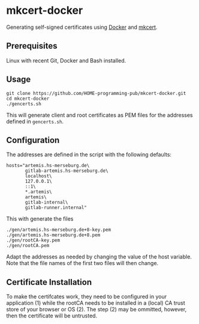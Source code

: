 # mkcert-docker
Generating self-signed certificates using [Docker](https://www.docker.com/) and [mkcert](https://github.com/FiloSottile/mkcert).

## Prerequisites
Linux with recent Git, Docker and Bash installed.

## Usage
```
git clone https://github.com/HOME-programming-pub/mkcert-docker.git
cd mkcert-docker
./gencerts.sh
```
This will generate client and root certificates as PEM files for the addresses defined in ``gencerts.sh``.

## Configuration
The addresses are defined in the script with the following defaults:
```
hosts="artemis.hs-merseburg.de\
       gitlab-artemis.hs-merseburg.de\
       localhost\
       127.0.0.1\
       ::1\
       *.artemis\
       artemis\
       gitlab-internal\
       gitlab-runner.internal"
```
This with generate the files
```
./gen/artemis.hs-merseburg.de+8-key.pem
./gen/artemis.hs-merseburg.de+8.pem
./gen/rootCA-key.pem
./gen/rootCA.pem
```
Adapt the addresses as needed by changing the value of the host variable. Note that the file names of the first two files will then change.

## Certificate Installation
To make the certifcates work, they need to be configured in your application (1) while the rootCA needs to be installed in a (local) CA trust store of your browser or OS (2). The step (2) may be ommitted, however, then the certificate will be untrusted.
